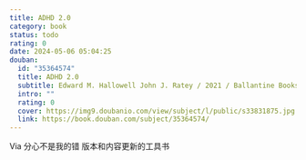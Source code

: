 ```yaml
---
title: ADHD 2.0
category: book
status: todo
rating: 0
date: 2024-05-06 05:04:25
douban:
  id: "35364574"
  title: ADHD 2.0
  subtitle: Edward M. Hallowell John J. Ratey / 2021 / Ballantine Books
  intro: ""
  rating: 0
  cover: https://img9.doubanio.com/view/subject/l/public/s33831875.jpg
  link: https://book.douban.com/subject/35364574/
---
```


Via 分心不是我的错 版本和内容更新的工具书